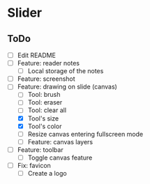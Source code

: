 # Slider

## ToDo
- [ ] Edit README
- [ ] Feature: reader notes
  - [ ] Local storage of the notes
- [ ] Feature: screenshot
- [ ] Feature: drawing on slide (canvas)
  - [ ] Tool: brush
  - [ ] Tool: eraser
  - [ ] Tool: clear all
  - [x] Tool's size
  - [x] Tool's color
  - [ ] Resize canvas entering fullscreen mode
  - [ ] Feature: canvas layers
- [ ] Feature: toolbar
  - [ ] Toggle canvas feature
- [ ] Fix: favicon
  - [ ] Create a logo
